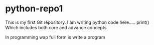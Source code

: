 # python-repo1
This is my first Git repository.
I am writing python code here.....
print()
Which includes both core and advance concepts

In programming wap full form is write a program
